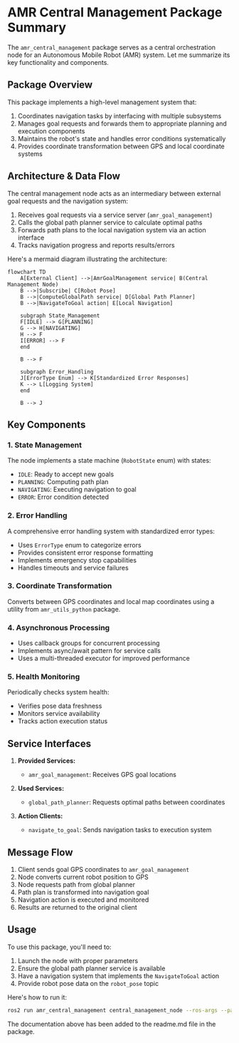 # AMR Central Management Package Summary

The `amr_central_management` package serves as a central orchestration node for an Autonomous Mobile Robot (AMR) system. Let me summarize its key functionality and components.

## Package Overview

This package implements a high-level management system that:

1. Coordinates navigation tasks by interfacing with multiple subsystems
2. Manages goal requests and forwards them to appropriate planning and execution components
3. Maintains the robot's state and handles error conditions systematically
4. Provides coordinate transformation between GPS and local coordinate systems

## Architecture & Data Flow

The central management node acts as an intermediary between external goal requests and the navigation system:

1. Receives goal requests via a service server (`amr_goal_management`)
2. Calls the global path planner service to calculate optimal paths
3. Forwards path plans to the local navigation system via an action interface
4. Tracks navigation progress and reports results/errors

Here's a mermaid diagram illustrating the architecture:

```mermaid
flowchart TD
    A[External Client] -->|AmrGoalManagement service| B(Central Management Node)
    B -->|Subscribe| C[Robot Pose]
    B -->|ComputeGlobalPath service| D[Global Path Planner]
    B -->|NavigateToGoal action| E[Local Navigation]
    
    subgraph State_Management
    F[IDLE] --> G[PLANNING]
    G --> H[NAVIGATING]
    H --> F
    I[ERROR] --> F
    end
    
    B --> F
    
    subgraph Error_Handling
    J[ErrorType Enum] --> K[Standardized Error Responses]
    K --> L[Logging System]
    end
    
    B --> J
```

## Key Components

### 1. State Management
The node implements a state machine (`RobotState` enum) with states:
- `IDLE`: Ready to accept new goals
- `PLANNING`: Computing path plan
- `NAVIGATING`: Executing navigation to goal
- `ERROR`: Error condition detected

### 2. Error Handling
A comprehensive error handling system with standardized error types:
- Uses `ErrorType` enum to categorize errors
- Provides consistent error response formatting
- Implements emergency stop capabilities
- Handles timeouts and service failures

### 3. Coordinate Transformation
Converts between GPS coordinates and local map coordinates using a utility from `amr_utils_python` package.

### 4. Asynchronous Processing
- Uses callback groups for concurrent processing
- Implements async/await pattern for service calls
- Uses a multi-threaded executor for improved performance

### 5. Health Monitoring
Periodically checks system health:
- Verifies pose data freshness
- Monitors service availability
- Tracks action execution status

## Service Interfaces

1. **Provided Services:**
   - `amr_goal_management`: Receives GPS goal locations

2. **Used Services:**
   - `global_path_planner`: Requests optimal paths between coordinates

3. **Action Clients:**
   - `navigate_to_goal`: Sends navigation tasks to execution system

## Message Flow

1. Client sends goal GPS coordinates to `amr_goal_management`
2. Node converts current robot position to GPS
3. Node requests path from global planner
4. Path plan is transformed into navigation goal
5. Navigation action is executed and monitored
6. Results are returned to the original client

## Usage

To use this package, you'll need to:
1. Launch the node with proper parameters
2. Ensure the global path planner service is available
3. Have a navigation system that implements the `NavigateToGoal` action
4. Provide robot pose data on the `robot_pose` topic

Here's how to run it:
```bash
ros2 run amr_central_management central_management_node --ros-args --params-file /path/to/central_management_params.yaml
```

The documentation above has been added to the readme.md file in the package.